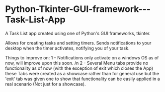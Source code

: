 # Python-Tkinter-GUI-framework---Task-List-App
A Task List app created using one of Python's GUI frameworks, tkinter.

Allows for creating tasks and setting timers.
Sends notifications to your desktop when the timer activates, notifying you of your task.

Things to improve on:
1 - Notifications only activate on a windows OS as of now, will improve upon this soon. /n
2 - Several Menu tabs provide no functionality as of now (with the exception of exit which closes the App)
    these Tabs were created as a showcase rather than for general use but the 'exit' tab was given one to
    show that functionality can be easily applied in a real scenario (Not just for a showcase).
